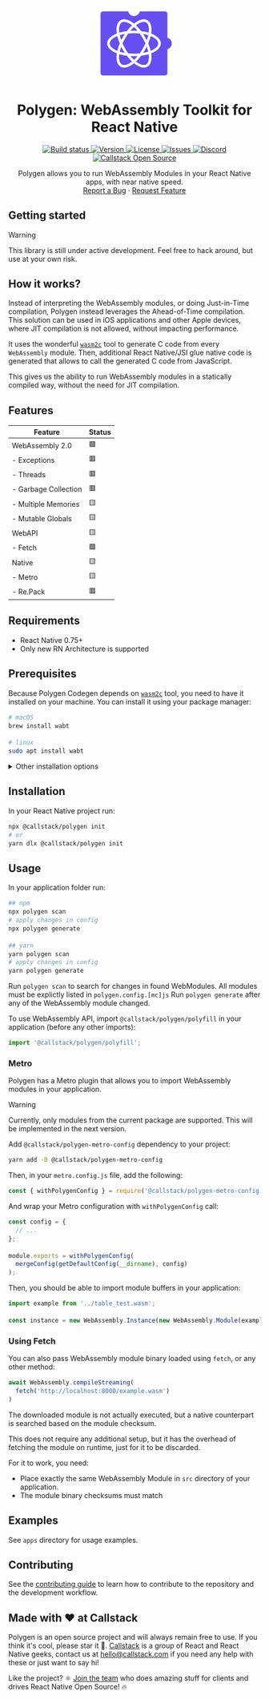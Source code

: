 <a id="readme-top"></a>

<!-- PROJECT LOGO -->
<p align="center">
  <img src="docs/public/polygen-logo.png" width="150" alt="" />
</p>
<h1 align="center">Polygen: WebAssembly Toolkit for React Native</h1>

<!-- SHIELDS -->
<p align="center">
<a href="https://github.com/callstackincubator/polygen/actions/workflows/ci.yml">
  <img alt="Build status" src="https://img.shields.io/github/actions/workflow/status/callstackincubator/polygen/ci.yml?style=flat-square" />
</a>

<a href="https://www.npmjs.com/package/@callstack/polygen">
  <img alt="Version" src="https://img.shields.io/npm/v/@callstack/polygen?style=flat-square" />
</a>

<a href="https://github.com/callstackincubator/polygen/blob/master/LICENSE">
  <img alt="License" src="https://img.shields.io/github/license/callstackincubator/polygen?color=green&style=flat-square" />
</a>

<a href="https://github.com/callstackincubator/polygen/issues">
  <img alt="Issues" src="https://img.shields.io/github/issues/callstackincubator/polygen?color=green&style=flat-square" />
</a>

<a href="https://discord.gg/Q4yr2rTWYF">
  <img alt="Discord" src="https://img.shields.io/discord/426714625279524876.svg?style=flat-square&colorB=758ED3" />
</a>

<a href="https://callstack.com/open-source/">
  <img alt="Callstack Open Source" src="https://callstack.com/images/callstack-badge.svg" />
</a>
</p>

<p align="center">
  Polygen allows you to run WebAssembly Modules in your React Native apps, with near native speed.

  <br />
  <!--
  <a href="https://github.com/callstackincubator/polygen"><strong>Explore the docs »</strong></a>
  <br />
  <br />
  -->
  <a href="https://github.com/callstackincubator/polygen/issues/new?template=bug_report.yml">Report a Bug</a>
  &middot;
  <a href="https://github.com/callstackincubator/polygen/discussions/new?category=ideas">Request Feature</a>
</p>

## Getting started

> [!WARNING]
> This library is still under active development. Feel free to hack around, but use at your own risk.

## How it works?

Instead of interpreting the WebAssembly modules, or doing Just-in-Time compilation, Polygen instead leverages the Ahead-of-Time compilation.
This solution can be used in iOS applications and other Apple devices, where JIT compilation is not allowed,
without impacting performance.

It uses the wonderful [`wasm2c`](https://github.com/WebAssembly/wabt/tree/main/wasm2c) tool to generate C code from every `WebAssembly` module.
Then, additional React Native/JSI glue native code is generated that allows to call the generated C code from JavaScript.

This gives us the ability to run WebAssembly modules in a statically compiled way, without the need for JIT compilation.

## Features

| Feature              | Status   |
|----------------------|----------|
| WebAssembly 2.0      | 🟩       |
| - Exceptions         | 🟥       |
| - Threads            | 🟥       |
| - Garbage Collection | 🟥       |
| - Multiple Memories  | 🟨       |
| - Mutable Globals    | 🟨       |
| WebAPI               | 🟨       |
| - Fetch              | 🟩       |
| Native               | 🟨       |
| - Metro              | 🟨       |
| - Re.Pack            | 🟥       |


## Requirements

- React Native 0.75+
- Only new RN Architecture is supported

## Prerequisites

Because Polygen Codegen depends on [`wasm2c`](https://github.com/WebAssembly/wabt) tool, you need to have it installed on your machine.
You can install it using your package manager:

 ```sh
 # macOS
 brew install wabt

 # linux
 sudo apt install wabt
 ```

<details>
<summary>Other installation options</summary>

If for some reason:

 - you cannot use the package manager method,
 - you are on Windows,
 - or the version there is outdated,

you can still install `wabt` in a few other ways:

**Option 1: Downloading prebuild binaries**

Download precompiled binaries from the [releases page](https://github.com/WebAssembly/wabt/releases) of `wabt` project.
Select correct version for your platform and extract it to the directory of your choice.

**Option 2: Building from source**

You can also build `wabt` from source. To do this, you need to have `cmake` and `git` installed on your machine.

```sh
$ git clone --recursive https://github.com/WebAssembly/wabt
$ cd wabt
$ git submodule update --init
$ cmake -B build -S .
$ cmake --build build
```

**Install binaries**

You need to make binaries visible to Polygen. You can do this by adding the directory with the binaries to your system environment:

```sh
# Using WABT_PATH variable:
$ export WABT_PATH=/path/to/wabt/binaries

# or adding to PATH:
$ export PATH="$PATH:/path/to/wabt/binaries"
```

> If you built WABT from source, the path should point to the `build` directory.

To make those changes persistent, add them to your `.bashrc`/`.zshrc`/`.profile` file.

</details>

## Installation

In your React Native project run:

```sh
npx @callstack/polygen init
# or
yarn dlx @callstack/polygen init
```

## Usage

In your application folder run:

```sh
## npm
npx polygen scan
# apply changes in config
npx polygen generate

## yarn
yarn polygen scan
# apply changes in config
yarn polygen generate
```

Run `polygen scan` to search for changes in found WebModules. All modules must be explictly listed in `polygen.config.[mc]js`
Run `polygen generate` after any of the WebAssembly module changed.

To use WebAssembly API, import `@callstack/polygen/polyfill` in your application (before any other imports):

```js
import '@callstack/polygen/polyfill';
```

### Metro

Polygen has a Metro plugin that allows you to import WebAssembly modules in your application.

> [!WARNING]
> Currently, only modules from the current package are supported. This will be implemented in the next version.

Add `@callstack/polygen-metro-config` dependency to your project:

```sh
yarn add -D @callstack/polygen-metro-config
```

Then, in your `metro.config.js` file, add the following:

```js
const { withPolygenConfig } = require('@callstack/polygen-metro-config');
```

And wrap your Metro configuration with `withPolygenConfig` call:

```js
const config = {
  // ...
};

module.exports = withPolygenConfig(
  mergeConfig(getDefaultConfig(__dirname), config)
);
```

Then, you should be able to import module buffers in your application:

```js
import example from '../table_test.wasm';

const instance = new WebAssembly.Instance(new WebAssembly.Module(example));
```

### Using Fetch

You can also pass WebAssembly module binary loaded using `fetch`, or any other method:

```js
await WebAssembly.compileStreaming(
  fetch('http://localhost:8000/example.wasm')
)
```

The downloaded module is not actually executed, but a native counterpart is searched based on the module checksum.

This does not require any additional setup, but it has the overhead of fetching the module on runtime, just for it to
be discarded.

For it to work, you need:

 - Place exactly the same WebAssembly Module in `src` directory of your application.
 - The module binary checksums must match

## Examples

See `apps` directory for usage examples.

## Contributing

See the [contributing guide](CONTRIBUTING.md) to learn how to contribute to the repository and the development workflow.


## Made with ❤️ at Callstack

Polygen is an open source project and will always remain free to use. If you think it's cool, please star it 🌟. [Callstack](https://callstack.com) is a group of React and React Native geeks, contact us at [hello@callstack.com](mailto:hello@callstack.com) if you need any help with these or just want to say hi!

Like the project? ⚛️ [Join the team](https://callstack.com/careers/?utm_campaign=Senior_RN&utm_source=github&utm_medium=readme) who does amazing stuff for clients and drives React Native Open Source! 🔥
